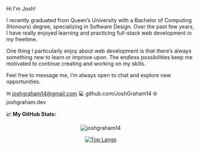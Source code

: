 Hi I'm Josh!

I recently graduated from Queen’s University with a Bachelor of Computing (Honours) degree, specializing in Software Design. Over the past few years, I have really enjoyed learning and practicing full-stack web development in my freetime. 

One thing I particularly enjoy about web development is that there’s always something new to learn or improve upon. The endless possibilities keep me motivated to continue creating and working on my skills.

Feel free to message me, I’m always open to chat and explore new opportunities.

✉ joshgraham14@gmail.com
💻 github.com/JoshGraham14
🌐 joshgraham.dev



**📈 My GitHub Stats:**
<div align="center">
  <img src="https://github-readme-stats.vercel.app/api?username=joshgraham14&show_icons=true&theme=gotham" alt="joshgraham14" />
  
 [![Top Langs](https://github-readme-stats.vercel.app/api/top-langs/?username=JoshGraham14&layout=compact)](https://github.com/JoshGraham14/github-readme-stats)
</div>
